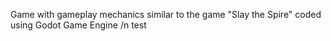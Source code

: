 Game with gameplay mechanics similar to the game "Slay the Spire" coded using Godot Game Engine
/n test